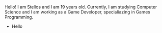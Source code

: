 Hello! I am Stelios and I am 19 years old. Currently, I am studying Computer Science and I am working as a Game Developer, specialiazing in Games Programming.

- Hello
